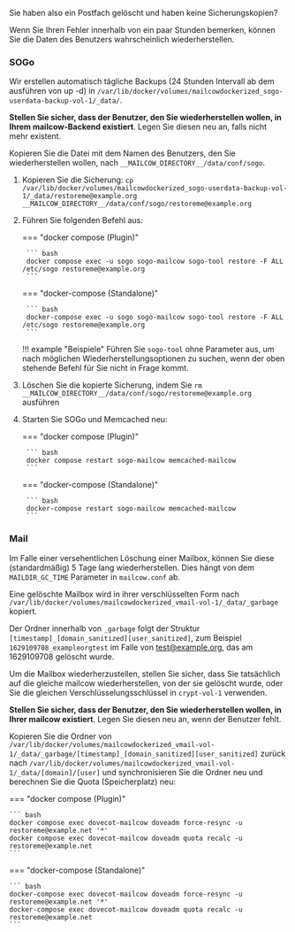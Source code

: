 Sie haben also ein Postfach gelöscht und haben keine Sicherungskopien?

Wenn Sie Ihren Fehler innerhalb von ein paar Stunden bemerken, können Sie die Daten des Benutzers wahrscheinlich wiederherstellen.

### SOGo

Wir erstellen automatisch tägliche Backups (24 Stunden Intervall ab dem ausführen von up -d) in `/var/lib/docker/volumes/mailcowdockerized_sogo-userdata-backup-vol-1/_data/`.

**Stellen Sie sicher, dass der Benutzer, den Sie wiederherstellen wollen, in Ihrem mailcow-Backend existiert**. Legen Sie diesen neu an, falls nicht mehr existent.

Kopieren Sie die Datei mit dem Namen des Benutzers, den Sie wiederherstellen wollen, nach `__MAILCOW_DIRECTORY__/data/conf/sogo`.

1. Kopieren Sie die Sicherung: `cp /var/lib/docker/volumes/mailcowdockerized_sogo-userdata-backup-vol-1/_data/restoreme@example.org __MAILCOW_DIRECTORY__/data/conf/sogo/restoreme@example.org`

2. Führen Sie folgenden Befehl aus:

    === "docker compose (Plugin)"

        ``` bash
        docker compose exec -u sogo sogo-mailcow sogo-tool restore -F ALL /etc/sogo restoreme@example.org
        ```

    === "docker-compose (Standalone)"

        ``` bash
        docker-compose exec -u sogo sogo-mailcow sogo-tool restore -F ALL /etc/sogo restoreme@example.org
        ```

    !!! example "Beispiele"
        Führen Sie `sogo-tool` ohne Parameter aus, um nach möglichen Wiederherstellungsoptionen zu suchen, wenn der oben stehende Befehl für Sie nicht in Frage kommt.

3. Löschen Sie die kopierte Sicherung, indem Sie `rm __MAILCOW_DIRECTORY__/data/conf/sogo/restoreme@example.org` ausführen

4. Starten Sie SOGo und Memcached neu: 

    === "docker compose (Plugin)"

        ``` bash
        docker compose restart sogo-mailcow memcached-mailcow
        ```

    === "docker-compose (Standalone)"

        ``` bash
        docker-compose restart sogo-mailcow memcached-mailcow
        ```

### Mail

Im Falle einer versehentlichen Löschung einer Mailbox, können Sie diese (standardmäßig) 5 Tage lang wiederherstellen. Dies hängt von dem `MAILDIR_GC_TIME` Parameter in `mailcow.conf` ab.

Eine gelöschte Mailbox wird in ihrer verschlüsselten Form nach `/var/lib/docker/volumes/mailcowdockerized_vmail-vol-1/_data/_garbage` kopiert.

Der Ordner innerhalb von `_garbage` folgt der Struktur `[timestamp]_[domain_sanitized][user_sanitized]`, zum Beispiel `1629109708_exampleorgtest` im Falle von test@example.org, das am 1629109708 gelöscht wurde.

Um die Mailbox wiederherzustellen, stellen Sie sicher, dass Sie tatsächlich auf die gleiche mailcow wiederherstellen, von der sie gelöscht wurde, oder Sie die gleichen Verschlüsselungsschlüssel in `crypt-vol-1` verwenden.

**Stellen Sie sicher, dass der Benutzer, den Sie wiederherstellen wollen, in Ihrer mailcow existiert**. Legen Sie diesen neu an, wenn der Benutzer fehlt.

Kopieren Sie die Ordner von `/var/lib/docker/volumes/mailcowdockerized_vmail-vol-1/_data/_garbage/[timestamp]_[domain_sanitized][user_sanitized]` zurück nach `/var/lib/docker/volumes/mailcowdockerized_vmail-vol-1/_data/[domain]/[user]` und synchronisieren Sie die Ordner neu und berechnen Sie die Quota (Speicherplatz) neu:


=== "docker compose (Plugin)"

    ``` bash
    docker compose exec dovecot-mailcow doveadm force-resync -u restoreme@example.net '*'
    docker compose exec dovecot-mailcow doveadm quota recalc -u restoreme@example.net
    ```

=== "docker-compose (Standalone)"

    ``` bash
    docker-compose exec dovecot-mailcow doveadm force-resync -u restoreme@example.net '*'
    docker-compose exec dovecot-mailcow doveadm quota recalc -u restoreme@example.net
    ```